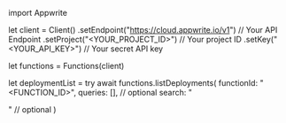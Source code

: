 import Appwrite

let client = Client()
    .setEndpoint("https://cloud.appwrite.io/v1") // Your API Endpoint
    .setProject("&lt;YOUR_PROJECT_ID&gt;") // Your project ID
    .setKey("&lt;YOUR_API_KEY&gt;") // Your secret API key

let functions = Functions(client)

let deploymentList = try await functions.listDeployments(
    functionId: "<FUNCTION_ID>",
    queries: [], // optional
    search: "<SEARCH>" // optional
)

